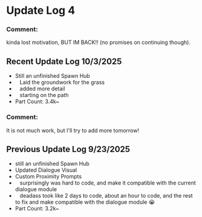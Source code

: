 # Update Log 4
### Comment:
kinda lost motivation, BUT IM  BACK!! (no promises on continuing though).

## Recent Update Log 10/3/2025
* Still an unfinished Spawn Hub
* ‎ ‎ ‎ Laid the groundwork for the grass
* ‎ ‎ ‎ added more detail
* ‎ ‎ ‎ starting on the path
* Part Count: 3.4k~
### Comment:
 It is not much work, but I'll try to add more tomorrow!

## Previous Update Log 9/23/2025
* still an unfinished Spawn Hub
* Updated Dialogue Visual
* Custom Proximity Prompts
* ‎ ‎ ‎ surprisingly was hard to code, and make it compatible with the current dialogue module
* ‎ ‎ ‎ deadass took like 2 days to code, about an hour to code, and the rest to fix and make compatible with the dialogue module 😭
* Part Count: 3.2k~
